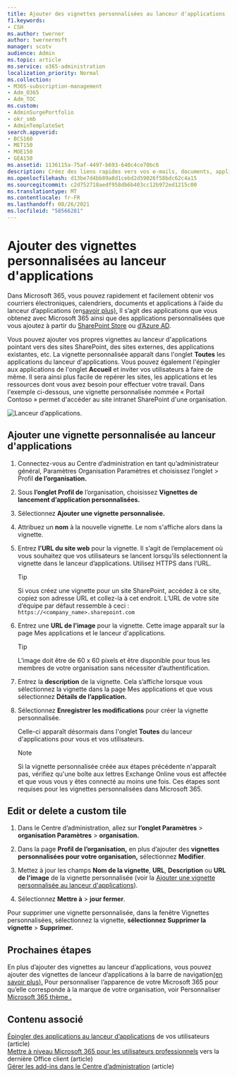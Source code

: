 ```yaml
---
title: Ajouter des vignettes personnalisées au lanceur d'applications
f1.keywords:
- CSH
ms.author: twerner
author: twernermsft
manager: scotv
audience: Admin
ms.topic: article
ms.service: o365-administration
localization_priority: Normal
ms.collection:
- M365-subscription-management
- Adm_O365
- Adm_TOC
ms.custom:
- AdminSurgePortfolio
- okr_smb
- AdminTemplateSet
search.appverid:
- BCS160
- MET150
- MOE150
- GEA150
ms.assetid: 1136115a-75af-4497-b693-640c4ce70bc6
description: Créez des liens rapides vers vos e-mails, documents, applications, sites SharePoint, sites externes et autres ressources en ajoutant des vignettes personnalisées au lanceur d’applications.
ms.openlocfilehash: d13be7d4bb89a8d1cebd2d59026f58bdc62c4a15
ms.sourcegitcommit: c2d752718aedf958db6b403cc12b972ed1215c00
ms.translationtype: MT
ms.contentlocale: fr-FR
ms.lasthandoff: 08/26/2021
ms.locfileid: "58566281"
---
```

# <a name="add-custom-tiles-to-the-app-launcher"></a>Ajouter des vignettes personnalisées au lanceur d'applications

Dans Microsoft 365, vous pouvez rapidement et facilement obtenir vos courriers électroniques, calendriers, documents et applications à l’aide du lanceur d’applications (en[savoir plus).](https://support.microsoft.com/office/79f12104-6fed-442f-96a0-eb089a3f476a) Il s’agit des applications que vous obtenez avec Microsoft 365 ainsi que des applications personnalisées que vous ajoutez à partir du [SharePoint Store](https://support.microsoft.com/office/dd98e50e-d3db-4ecb-9bb7-82b189822d43) ou [d’Azure AD](/previous-versions/office/office-365-api/).
  
Vous pouvez ajouter vos propres vignettes au lanceur d'applications pointant vers des sites SharePoint, des sites externes, des applications existantes, etc. La vignette personnalisée apparaît dans l'onglet **Toutes** les applications du lanceur d'applications. Vous pouvez également l'épingler aux applications de l'onglet **Accueil** et inviter vos utilisateurs à faire de même. Il sera ainsi plus facile de repérer les sites, les applications et les ressources dont vous avez besoin pour effectuer votre travail. Dans l'exemple ci-dessous, une vignette personnalisée nommée « Portail Contoso » permet d'accéder au site intranet SharePoint d'une organisation. 
  
![Lanceur d’applications.](../../media/7acc06cc-ac7a-4c6e-8ea7-81570a5bdbab.png)
  
## <a name="add-a-custom-tile-to-the-app-launcher"></a>Ajouter une vignette personnalisée au lanceur d'applications

1. Connectez-vous au Centre d’administration en tant qu’administrateur général, Paramètres Organisation Paramètres et choisissez l’onglet  >  Profil **de l’organisation.**
    
2. Sous **l’onglet Profil de** l’organisation, choisissez **Vignettes de lancement d’application personnalisées.**
  
3. Sélectionnez **Ajouter une vignette personnalisée.** 
  
4. Attribuez un **nom** à la nouvelle vignette. Le nom s'affiche alors dans la vignette. 
    
5. Entrez **l’URL du site web** pour la vignette. Il s’agit de l’emplacement où vous souhaitez que vos utilisateurs se lancent lorsqu’ils sélectionnent la vignette dans le lanceur d’applications. Utilisez HTTPS dans l’URL.

    > [!TIP]
    > Si vous créez une vignette pour un site SharePoint, accédez à ce site, copiez son adresse URL et collez-la à cet endroit. L’URL de votre site d’équipe par défaut ressemble à ceci : `https://<company_name>.sharepoint.com` 
  
6. Entrez une **URL de l’image** pour la vignette. Cette image apparaît sur la page Mes applications et le lanceur d'applications.

    > [!TIP]
    > L’image doit être de 60 x 60 pixels et être disponible pour tous les membres de votre organisation sans nécessiter d’authentification.

7. Entrez la **description** de la vignette. Cela s’affiche lorsque vous sélectionnez la vignette dans la page Mes applications et que vous sélectionnez **Détails de l’application.** 
  
8. Sélectionnez **Enregistrer les modifications** pour créer la vignette personnalisée. 
    
    Celle-ci apparaît désormais dans l'onglet **Toutes** du lanceur d'applications pour vous et vos utilisateurs. 

    > [!NOTE]
    > Si la vignette personnalisée créée aux étapes précédente n'apparaît pas, vérifiez qu'une boîte aux lettres Exchange Online vous est affectée et que vous vous y êtes connecté au moins une fois. Ces étapes sont requises pour les vignettes personnalisées dans Microsoft 365. 
  
## <a name="edit-or-delete-a-custom-tile"></a>Edit or delete a custom tile

1. Dans le Centre d’administration, allez sur **l’onglet Paramètres**  >  **organisation Paramètres**  >  **organisation.**
    
2. Dans la page **Profil de l’organisation,** en plus d’ajouter des   **vignettes personnalisées pour votre organisation,** sélectionnez **Modifier**.

3. Mettez à jour les champs **Nom de la vignette**, **URL**, **Description** ou **URL de l'image** de la vignette personnalisée (voir la [Ajouter une vignette personnalisée au lanceur d'applications](#add-a-custom-tile-to-the-app-launcher)).
    
4. Sélectionnez **Mettre à** \> **jour fermer**. 
    
Pour supprimer une vignette  personnalisée, dans la fenêtre Vignettes personnalisées, sélectionnez la vignette, **sélectionnez Supprimer la vignette**  >  **Supprimer.** 
  
## <a name="next-steps"></a>Prochaines étapes

En plus d’ajouter des vignettes au lanceur d’applications, vous pouvez ajouter des vignettes de lanceur d’applications à la barre de navigation[(en savoir plus).](https://support.microsoft.com/office/eb34a21b-52fa-4fbf-a8d5-146132242985) Pour personnaliser l’apparence de votre Microsoft 365 pour qu’elle corresponde à la marque de votre organisation, voir Personnaliser [Microsoft 365 thème .](../setup/customize-your-organization-theme.md)

## <a name="related-content"></a>Contenu associé

[Épingler des applications au lanceur d’applications](pin-apps-to-app-launcher.md) de vos utilisateurs (article)\
[Mettre à niveau Microsoft 365 pour les utilisateurs professionnels](../setup/upgrade-users-to-latest-office-client.md) vers la dernière Office client (article)\
[Gérer les add-ins dans le Centre d’administration](../manage/manage-addins-in-the-admin-center.md) (article)
